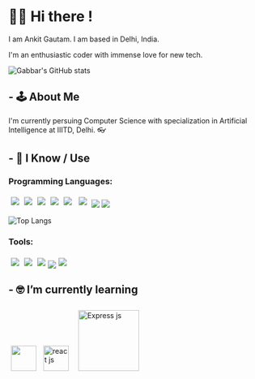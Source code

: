 # 🙋‍♂️ Hi there !

I am Ankit Gautam. I am based in Delhi, India.

I'm an enthusiastic coder with immense love for new tech.

![Gabbar's GitHub stats](https://github-readme-stats.vercel.app/api?username=gabbarX&show_icons=true&theme=radical)

## - 🕹️ About Me

I'm currently persuing Computer Science with specialization in Artificial Intelligence at IIITD, Delhi. 👓


## - 🧠 I Know / Use
### Programming Languages:

<img src="https://img.shields.io/badge/-C++-black?style=for-the-badge&logo=c%2B%2B&logoColor=blue" style="margin:5px" /><img src="http://img.shields.io/badge/-python-black?style=for-the-badge&logo=python&logoColor=blue" style="margin:5px" /><img src="http://img.shields.io/badge/-c-black?style=for-the-badge&logo=c&logoColor=white" style="margin:5px" /><img src="http://img.shields.io/badge/-java-black?style=for-the-badge&logo=java&logoColor=orange" style="margin:5px" /><img src="http://img.shields.io/badge/-javascript-black?style=for-the-badge&logo=javascript" style="margin:5px" /> <img src="https://img.shields.io/badge/-C%23-black?style=for-the-badge&logo=c-sharp&logoColor=green" style="margin:5px" /> <img src = "https://img.shields.io/badge/java-%23ED8B00.svg?style=for-the-badge&logo=java&logoColor=white"/> <img src = "https://img.shields.io/badge/shell_script-%23121011.svg?style=for-the-badge&logo=gnu-bash&logoColor=white"/>

![Top Langs](https://github-readme-stats.vercel.app/api/top-langs/?username=gabbarX&show_icons=true&theme=radical)

### Tools:

<img src="http://img.shields.io/badge/-git-black?style=for-the-badge&logo=git" style="margin:5px" /><img src="http://img.shields.io/badge/-github-black?style=for-the-badge&logo=github" style="margin:5px" /><img src="http://img.shields.io/badge/-VSCODE-black?style=for-the-badge&logo=vscode" style="margin:5px" /><img src="http://img.shields.io/badge/-mongodb-black?style=for-the-badge&logo=mongodb" style="margin:25x" /><img src="http://img.shields.io/badge/-linux-black?style=for-the-badge&logo=linux&logoColor=red" style="margin:5px" />

## - 🤓 I’m currently learning

<img src="https://upload.wikimedia.org/wikipedia/commons/thumb/a/a7/React-icon.svg/1200px-React-icon.svg.png" style="margin:5px" stylalt="react js" width="50"/>            <img src="https://the-guild.dev/blog-assets/nodejs-esm/nodejs_logo.png" style="margin:5px" alt="react js" width="50"/>
<img src="https://miro.medium.com/max/805/0*m1VOQP0FtcQufLgw.png" style="margin:10px" alt="Express js" width="120"/>


